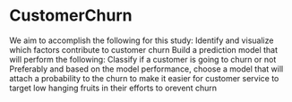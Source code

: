 # CustomerChurn
We aim to accomplish the following for this study:
Identify and visualize which factors contribute to customer churn
Build a prediction model that will perform the following: 
Classify if a customer is going to churn or not Preferably and 
based on the model performance, choose a model that will attach a probability to the churn to make it easier for customer 
service to target low hanging fruits in their efforts to orevent churn
